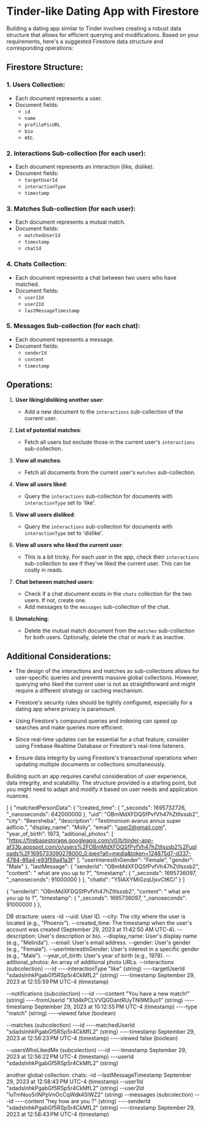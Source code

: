 # Tinder-like Dating App with Firestore

Building a dating app similar to Tinder involves creating a robust data structure that allows for efficient querying and modifications. Based on your requirements, here's a suggested Firestore data structure and corresponding operations:

## Firestore Structure:

### 1. **Users Collection**:

- Each document represents a user.
- Document fields:
  - `id`
  - `name`
  - `profilePicURL`
  - `bio`
  - etc.

### 2. **Interactions Sub-collection (for each user)**:

- Each document represents an interaction (like, dislike).
- Document fields:
  - `targetUserId`
  - `interactionType`
  - `timestamp`

### 3. **Matches Sub-collection (for each user)**:

- Each document represents a mutual match.
- Document fields:
  - `matchedUserId`
  - `timestamp`
  - `chatId`

### 4. **Chats Collection**:

- Each document represents a chat between two users who have matched.
- Document fields:
  - `user1Id`
  - `user2Id`
  - `lastMessageTimestamp`

### 5. **Messages Sub-collection (for each chat)**:

- Each document represents a message.
- Document fields:
  - `senderId`
  - `content`
  - `timestamp`

## Operations:

1. **User liking/disliking another user**:

   - Add a new document to the `interactions` sub-collection of the current user.

2. **List of potential matches**:

   - Fetch all users but exclude those in the current user's `interactions` sub-collection.

3. **View all matches**:

   - Fetch all documents from the current user's `matches` sub-collection.

4. **View all users liked**:

   - Query the `interactions` sub-collection for documents with `interactionType` set to 'like'.

5. **View all users disliked**:

   - Query the `interactions` sub-collection for documents with `interactionType` set to 'dislike'.

6. **View all users who liked the current user**:

   - This is a bit tricky. For each user in the app, check their `interactions` sub-collection to see if they've liked the current user. This can be costly in reads.

7. **Chat between matched users**:

   - Check if a chat document exists in the `chats` collection for the two users. If not, create one.
   - Add messages to the `messages` sub-collection of the chat.

8. **Unmatching**:
   - Delete the mutual match document from the `matches` sub-collection for both users. Optionally, delete the chat or mark it as inactive.

## Additional Considerations:

- The design of the interactions and matches as sub-collections allows for user-specific queries and prevents massive global collections. However, querying who liked the current user is not as straightforward and might require a different strategy or caching mechanism.
- Firestore's security rules should be tightly configured, especially for a dating app where privacy is paramount.

- Using Firestore's compound queries and indexing can speed up searches and make queries more efficient.

- Since real-time updates can be essential for a chat feature, consider using Firebase Realtime Database or Firestore's real-time listeners.

- Ensure data integrity by using Firestore's transactional operations when updating multiple documents or collections simultaneously.

Building such an app requires careful consideration of user experience, data integrity, and scalability. The structure provided is a starting point, but you might need to adapt and modify it based on user needs and application nuances.

[
{
"matchedPersonData": {
"created_time": {
"\_seconds": 1695732726,
"\_nanoseconds": 642000000
},
"uid": "OBmMdXFDQSfPvfVh47hZtIlsssb2",
"city": "Beersheba",
"description": "Testimonium avarus annus super adficio.",
"display_name": "Molly",
"email": "user2@gmail.com",
"year_of_birth": 1973,
"aditional_photos": [
"https://firebasestorage.googleapis.com/v0/b/tinder-app-af33b.appspot.com/o/users%2FOBmMdXFDQSfPvfVh47hZtIlsssb2%2Fuploads%2F1695733090278000_0.jpeg?alt=media&token=124875d7-d337-4784-86a4-e93f59a41a3f"
],
"userInterestInGender": "Female",
"gender": "Male"
},
"lastMessage": {
"senderId": "OBmMdXFDQSfPvfVh47hZtIlsssb2",
"content": " what are you up to ?",
"timestamp": {
"\_seconds": 1695736097,
"\_nanoseconds": 91000000
}
},
"chatId": "Y5IAXYMiGzqUjsvCtKCi"
}
]

{
"senderId": "OBmMdXFDQSfPvfVh47hZtIlsssb2",
"content": " what are you up to ?",
"timestamp": {
"\_seconds": 1695736097,
"\_nanoseconds": 91000000
}
},

DB stracture:
users
-id
--uid: User ID.
--city: The city where the user is located (e.g., "Phoenix").
--created_time: The timestamp when the user's account was created (September 29, 2023 at 11:42:50 AM UTC-4).
--description: User's description or bio.
--display_name: User's display name (e.g., "Melinda").
--email: User's email address.
--gender: User's gender (e.g., "Female").
--userInterestInGender: User's interest in a specific gender (e.g., "Male").
--year_of_birth: User's year of birth (e.g., 1978).
--aditional_photos: An array of additional photo URLs.
--interactions (subcolection)
---id
----interactionType "like" (string)
----targetUserId "sdadsInhkPgabGf5RSp5r4CkMfL2" (string)
----timestamp September 29, 2023 at 12:55:59 PM UTC-4 (timestamp)

--notifications (subcolection)
---id
----content "You have a new match!" (string)
----fromUserId "X1d4kPCLVVQGDantRUyTNI9M3uo1" (string)
----timestamp September 29, 2023 at 10:12:55 PM UTC-4 (timestamp)
----type "match" (string)
----viewed false (boolean)

--matches (subcolection)
---id
----matchedUserId "sdadsInhkPgabGf5RSp5r4CkMfL2" (string)
----timestamp September 29, 2023 at 12:56:23 PM UTC-4 (timestamp)
----viewed false (boolean)

--usersWhoLikedMe (subcolection)
---id
----timestamp September 29, 2023 at 12:56:22 PM UTC-4 (timestamp)
---userId "sdadsInhkPgabGf5RSp5r4CkMfL2" (string)

another global collection:
chats:
-id
--lastMessageTimestamp September 29, 2023 at 12:58:43 PM UTC-4 (timestamp)
--user1Id "sdadsInhkPgabGf5RSp5r4CkMfL2" (string)
--user2Id "luTmNoo5rlNPpVnOcCqWdk45lWZ2" (string)
--messages (subcolection)
---id
----content "hey how are you ?" (string)
----senderId "sdadsInhkPgabGf5RSp5r4CkMfL2" (string)
----timestamp September 29, 2023 at 12:58:43 PM UTC-4 (timestamp)
